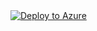 <a href="https://azuredeploy.net/" target="_blank">
  <img alt="Deploy to Azure" src="http://azuredeploy.net/deploybutton.png"/>
</a>
